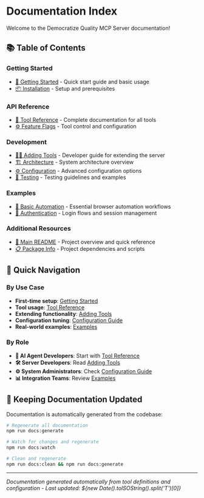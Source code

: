 # Documentation Index

Welcome to the Democratize Quality MCP Server documentation!

## 📚 Table of Contents

### Getting Started
- [🚀 Getting Started](getting-started.md) - Quick start guide and basic usage
- [📦 Installation](getting-started.md#installation) - Setup and prerequisites

### API Reference
- [🔧 Tool Reference](api/tool-reference.md) - Complete documentation for all tools
- [⚙️ Feature Flags](api/tool-reference.md#feature-flags) - Tool control and configuration

### Development
- [👨‍💻 Adding Tools](development/adding-tools.md) - Developer guide for extending the server
- [🏗️ Architecture](development/adding-tools.md#architecture-overview) - System architecture overview
- [⚙️ Configuration](development/configuration.md) - Advanced configuration options
- [🧪 Testing](development/adding-tools.md#testing) - Testing guidelines and examples

### Examples
- [🤖 Basic Automation](examples/basic-automation.md) - Essential browser automation workflows
- [🔐 Authentication](examples/authentication.md) - Login flows and session management

### Additional Resources
- [📄 Main README](../README.md) - Project overview and quick reference
- [📋 Package Info](../package.json) - Project dependencies and scripts

## 🎯 Quick Navigation

### By Use Case
- **First-time setup**: [Getting Started](getting-started.md)
- **Tool usage**: [Tool Reference](api/tool-reference.md)
- **Extending functionality**: [Adding Tools](development/adding-tools.md)
- **Configuration tuning**: [Configuration Guide](development/configuration.md)
- **Real-world examples**: [Examples](examples/)

### By Role
- **🤖 AI Agent Developers**: Start with [Tool Reference](api/tool-reference.md)
- **🛠️ Server Developers**: Read [Adding Tools](development/adding-tools.md)
- **⚙️ System Administrators**: Check [Configuration Guide](development/configuration.md)
- **📊 Integration Teams**: Review [Examples](examples/)

## 🔄 Keeping Documentation Updated

Documentation is automatically generated from the codebase:

```bash
# Regenerate all documentation
npm run docs:generate

# Watch for changes and regenerate
npm run docs:watch

# Clean and regenerate
npm run docs:clean && npm run docs:generate
```

---

*Documentation generated automatically from tool definitions and configuration - Last updated: ${new Date().toISOString().split('T')[0]}*

